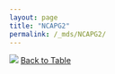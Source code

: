 ```yaml
---
layout: page
title: "NCAPG2"
permalink: /_mds/NCAPG2/
---
```


![](../../alns_9.28.22/aln_5HSAA070418_0.982.png?raw=true
)
[Back to Table](../../display)
